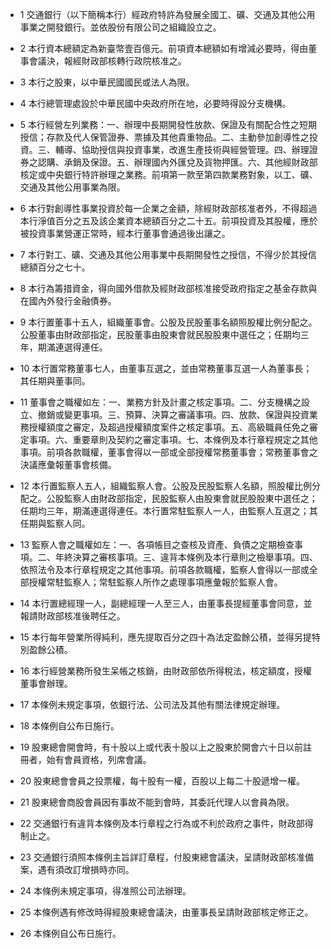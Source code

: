 * 1 交通銀行（以下簡稱本行）經政府特許為發展全國工、礦、交通及其他公用事業之開發銀行。並依股份有限公司之組織設立之。

* 2 本行資本總額定為新臺幣壹百億元。前項資本總額如有增減必要時，得由董事會議決，報經財政部核轉行政院核准之。

* 3 本行之股東，以中華民國國民或法人為限。

* 4 本行總管理處設於中華民國中央政府所在地，必要時得設分支機構。

* 5 本行經營左列業務：一、辦理中長期開發性放款、保證及有關配合性之短期授信；存款及代人保管證券、票據及其他貴重物品。二、主動參加創導性之投資。三、輔導、協助授信與投資事業，改進生產技術與經營管理。四、辦理證券之認購、承銷及保證。五、辦理國內外匯兌及貨物押匯。六、其他經財政部核定或中央銀行特許辦理之業務。前項第一款至第四款業務對象，以工、礦、交通及其他公用事業為限。

* 6 本行對創導性事業投資於每一企業之金額，除經財政部核准者外，不得超過本行淨值百分之五及該企業資本總額百分之二十五。前項投資及其股權，應於被投資事業營運正常時，經本行董事會通過後出讓之。

* 7 本行對工、礦、交通及其他公用事業中長期開發性之授信，不得少於其授信總額百分之七十。

* 8 本行為籌措資金，得向國外借款及經財政部核准接受政府指定之基金存款與在國內外發行金融債券。

* 9 本行置董事十五人，組織董事會。公股及民股董事名額照股權比例分配之。公股董事由財政部指定，民股董事由股東會就民股股東中選任之；任期均三年，期滿連選得連任。

* 10 本行置常務董事七人，由董事互選之，並由常務董事互選一人為董事長；其任期與董事同。

* 11 董事會之職權如左：一、業務方針及計畫之核定事項。二、分支機構之設立、撤銷或變更事項。三、預算、決算之審議事項。四、放款、保證與投資業務授權額度之審定，及超過授權額度案件之核定事項。五、高級職員任免之審定事項。六、重要章則及契約之審定事項。七、本條例及本行章程規定之其他事項。前項各款職權，董事會得以一部或全部授權常務董事會；常務董事會之決議應彙報董事會核備。

* 12 本行置監察人五人，組織監察人會。公股及民股監察人名額，照股權比例分配之。公股監察人由財政部指定，民股監察人由股東會就民股股東中選任之；任期均三年，期滿連選得連任。本行置常駐監察人一人，由監察人互選之；其任期與監察人同。

* 13 監察人會之職權如左：一、各項帳目之查核及資產、負債之定期檢查事項。二、年終決算之審核事項。三、違背本條例及本行章則之檢舉事項。四、依照法令及本行章程規定之其他事項。前項各款職權，監察人會得以一部或全部授權常駐監察人；常駐監察人所作之處理事項應彙報於監察人會。

* 14 本行置總經理一人，副總經理一人至三人，由董事長提經董事會同意，並報請財政部核准後聘任之。

* 15 本行每年營業所得純利，應先提取百分之四十為法定盈餘公積，並得另提特別盈餘公積。

* 16 本行經營業務所發生呆帳之核銷，由財政部依所得稅法，核定額度，授權董事會辦理。

* 17 本條例未規定事項，依銀行法、公司法及其他有關法律規定辦理。

* 18 本條例自公布日施行。

* 19 股東總會開會時，有十股以上或代表十股以上之股東於開會六十日以前註冊者，始有會員資格，列席會議。

* 20 股東總會會員之投票權，每十股有一權，百股以上每二十股遞增一權。

* 21 股東總會商股會員因有事故不能到會時，其委託代理人以會員為限。

* 22 交通銀行有違背本條例及本行章程之行為或不利於政府之事件，財政部得制止之。

* 23 交通銀行須照本條例主旨詳訂章程，付股東總會議決，呈請財政部核准備案，遇有須改訂增損時亦同。

* 24 本條例未規定事項，得准照公司法辦理。

* 25 本條例遇有修改時得經股東總會議決，由董事長呈請財政部核定修正之。

* 26 本條例自公布日施行。

